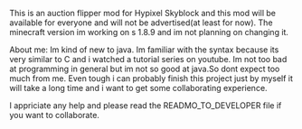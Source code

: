 This is an auction flipper mod for Hypixel Skyblock and this mod will be available for everyone and will not be advertised(at least for now).
The minecraft version im working on s 1.8.9 and im not planning on changing it.

About me: Im kind of new to java. Im familiar with the syntax because its very similar to C and i watched a tutorial series on youtube. Im not too bad at programming in general but im not so good at java.So dont expect too much from me. Even tough i can probably finish this project just by myself it will take a long time and i want to get some collaborating experience.

I appriciate any help and please read the READMO_TO_DEVELOPER file if you want to collaborate.
